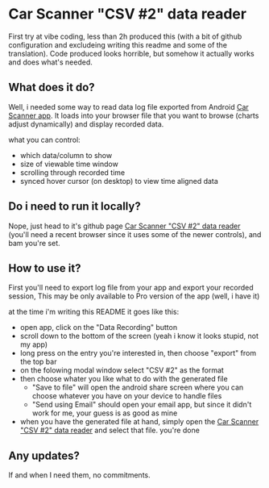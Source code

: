 # Car Scanner "CSV #2" data reader

First try at vibe coding, less than 2h produced this (with a bit of github configuration and excludeing writing this readme and some of the translation). Code produced looks horrible, but somehow it actually works and does what's needed.

## What does it do?

Well, i needed some way to read data log file exported from Android [Car Scanner app](https://play.google.com/store/apps/details?id=com.ovz.carscanner). It loads into your browser file that you want to browse (charts adjust dynamically) and display recorded data.

what you can control:
- which data/column to show
- size of viewable time window
- scrolling through recorded time
- synced hover cursor (on desktop) to view time aligned data

## Do i need to run it locally?

Nope, just head to it's github page [Car Scanner "CSV #2" data reader](https://bartlomiejwereszczynski.github.io/car-scanner-csv-reader/) (you'll need a recent browser since it uses some of the newer controls), and bam you're set.

## How to use it?

First you'll need to export log file from your app and export your recorded session, This may be only available to Pro version of the app (well, i have it)

at the time i'm writing this README it goes like this:
- open app, click on the "Data Recording" button
- scroll down to the bottom of the screen (yeah i know it looks stupid, not my app)
- long press on the entry you're interested in, then choose "export" from the top bar
- on the folowing modal window select "CSV #2" as the format
- then choose whater you like what to do with the generated file
  - "Save to file" will open the android share screen where you can choose whatever you have on your device to handle files
  - "Send using Email" should open your email app, but since it didn't work for me, your guess is as good as mine
- when you have the generated file at hand, simply open the [Car Scanner "CSV #2" data reader](https://bartlomiejwereszczynski.github.io/car-scanner-csv-reader/) and select that file. you're done

## Any updates?

If and when I need them, no commitments.
